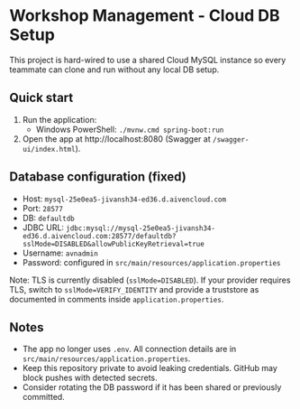# Workshop Management - Cloud DB Setup

This project is hard-wired to use a shared Cloud MySQL instance so every teammate can clone and run without any local DB setup.

## Quick start
1. Run the application:
   - Windows PowerShell: `./mvnw.cmd spring-boot:run`
2. Open the app at http://localhost:8080 (Swagger at `/swagger-ui/index.html`).

## Database configuration (fixed)
- Host: `mysql-25e0ea5-jivansh34-ed36.d.aivencloud.com`
- Port: `28577`
- DB: `defaultdb`
- JDBC URL: `jdbc:mysql://mysql-25e0ea5-jivansh34-ed36.d.aivencloud.com:28577/defaultdb?sslMode=DISABLED&allowPublicKeyRetrieval=true`
- Username: `avnadmin`
- Password: configured in `src/main/resources/application.properties`

Note: TLS is currently disabled (`sslMode=DISABLED`). If your provider requires TLS, switch to `sslMode=VERIFY_IDENTITY` and provide a truststore as documented in comments inside `application.properties`.

## Notes
- The app no longer uses `.env`. All connection details are in `src/main/resources/application.properties`.
- Keep this repository private to avoid leaking credentials. GitHub may block pushes with detected secrets.
- Consider rotating the DB password if it has been shared or previously committed.